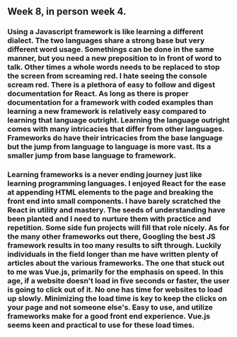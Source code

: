 ## Week 8, in person week 4.

### Using a Javascript framework is like learning a different dialect. The two languages share a strong base but very different word usage. Somethings can be done in the same manner, but you need a new preposition to in front of word to talk. Other times a whole words needs to be replaced to stop the screen from screaming red. I hate seeing the console scream red. There is a plethora of easy to follow and digest documentation for React. As long as there is proper documentation for a framework with coded examples than learning a new framework is relatively easy compared to learning that language outright. Learning the language outright comes with many intricacies that differ from other languages. Frameworks do have their intricacies from the base language but the jump from language to language is more vast. Its a smaller jump from base language to framework.

### Learning frameworks is a never ending journey just like learning programming languages. I enjoyed React for the ease at appending HTML elements to the page and breaking the front end into small components. I have barely scratched the React in utility and mastery. The seeds of understanding have been planted and I need to nurture them with practice and repetition. Some side fun projects will fill that role nicely. As for the many other frameworks out there, Googling the best JS framework results in too many results to sift through. Luckily individuals in the field longer than me have written plenty of articles about the various frameworks. The one that stuck out to me was Vue.js, primarily for the emphasis on speed. In this age, if a website doesn't load in five seconds or faster, the user is going to click out of it. No one has time for websites to load up slowly. Minimizing the load time is key to keep the clicks on your page and not someone else's. Easy to use, and utilize frameworks make for a good front end experience. Vue.js seems keen and practical to use for these load times.


